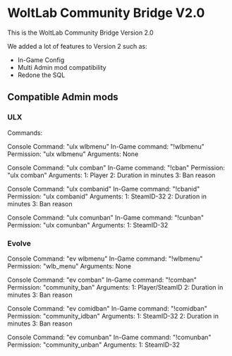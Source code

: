# WoltLab Community Bridge V2.0 #

This is the WoltLab Community Bridge Version 2.0

We added a lot of features to Version 2 such as:

- In-Game Config
- Multi Admin mod compatibility
- Redone the SQL

## Compatible Admin mods ##

### ULX ###

Commands:

Console Command: "ulx wlbmenu"
In-Game command: "!wlbmenu"
Permission: "ulx wlbmenu"
Arguments: 
	None


Console Command: "ulx comban"
In-Game command: "!cban"
Permission: "ulx comban"
Arguments: 
	1: Player
	2: Duration in minutes
	3: Ban reason
	
Console Command: "ulx combanid"
In-Game command: "!cbanid"
Permission: "ulx combanid"
Arguments: 
	1: SteamID-32
	2: Duration in minutes
	3: Ban reason
	
Console Command: "ulx comunban"
In-Game command: "!cunban"
Permission: "ulx comunban"
Arguments: 
	1: SteamID-32


### Evolve ###

Console Command: "ev wlbmenu"
In-Game command: "!wlbmenu"
Permission: "wlb_menu"
Arguments: 
	None


Console Command: "ev comban"
In-Game command: "!comban"
Permission: "community_ban"
Arguments: 
	1: Player/SteamID
	2: Duration in minutes
	3: Ban reason
	
Console Command: "ev comidban"
In-Game command: "!comidban"
Permission: "community_idban"
Arguments: 
	1: SteamID-32
	2: Duration in minutes
	3: Ban reason
	
Console Command: "ev comunban"
In-Game command: "!comunban"
Permission: "community_unban"
Arguments: 
	1: SteamID-32